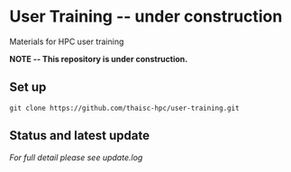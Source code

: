 # User Training -- under construction
Materials for HPC user training 

**NOTE -- This repository is under construction.**

## Set up

```
git clone https://github.com/thaisc-hpc/user-training.git
```

## Status and latest update


*For full detail please see update.log*
